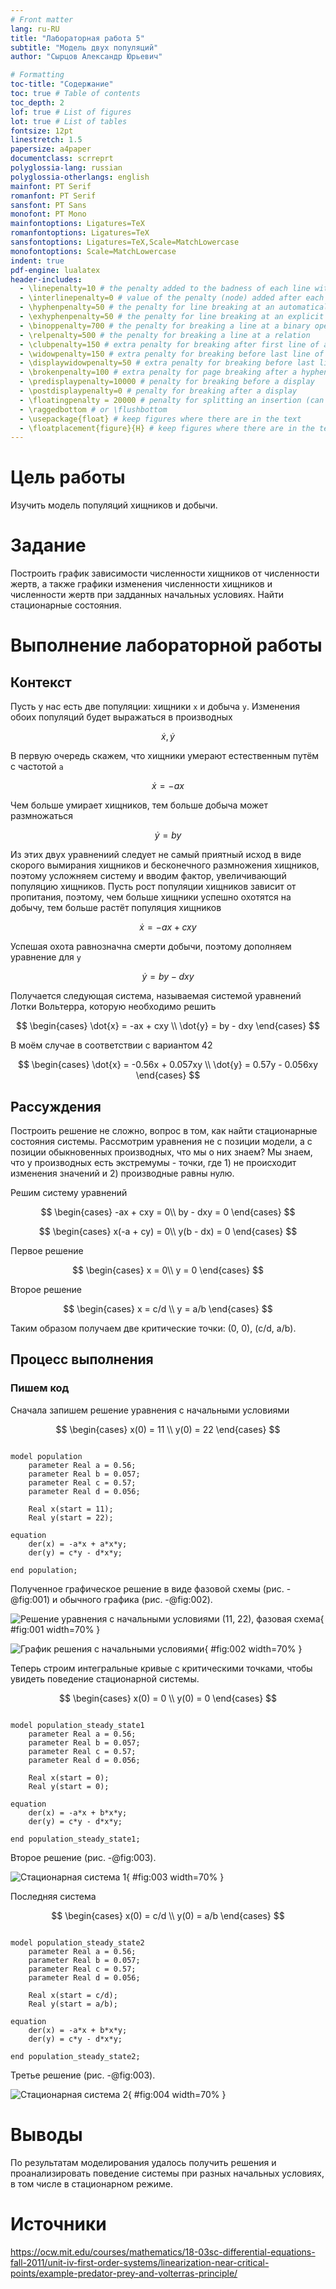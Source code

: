 ```yaml
---
# Front matter
lang: ru-RU
title: "Лабораторная работа 5"
subtitle: "Модель двух популяций"
author: "Сырцов Александр Юрьевич"

# Formatting
toc-title: "Содержание"
toc: true # Table of contents
toc_depth: 2
lof: true # List of figures
lot: true # List of tables
fontsize: 12pt
linestretch: 1.5
papersize: a4paper
documentclass: scrreprt
polyglossia-lang: russian
polyglossia-otherlangs: english
mainfont: PT Serif
romanfont: PT Serif
sansfont: PT Sans
monofont: PT Mono
mainfontoptions: Ligatures=TeX
romanfontoptions: Ligatures=TeX
sansfontoptions: Ligatures=TeX,Scale=MatchLowercase
monofontoptions: Scale=MatchLowercase
indent: true
pdf-engine: lualatex
header-includes:
  - \linepenalty=10 # the penalty added to the badness of each line within a paragraph (no associated penalty node) Increasing the value makes tex try to have fewer lines in the paragraph.
  - \interlinepenalty=0 # value of the penalty (node) added after each line of a paragraph.
  - \hyphenpenalty=50 # the penalty for line breaking at an automatically inserted hyphen
  - \exhyphenpenalty=50 # the penalty for line breaking at an explicit hyphen
  - \binoppenalty=700 # the penalty for breaking a line at a binary operator
  - \relpenalty=500 # the penalty for breaking a line at a relation
  - \clubpenalty=150 # extra penalty for breaking after first line of a paragraph
  - \widowpenalty=150 # extra penalty for breaking before last line of a paragraph
  - \displaywidowpenalty=50 # extra penalty for breaking before last line before a display math
  - \brokenpenalty=100 # extra penalty for page breaking after a hyphenated line
  - \predisplaypenalty=10000 # penalty for breaking before a display
  - \postdisplaypenalty=0 # penalty for breaking after a display
  - \floatingpenalty = 20000 # penalty for splitting an insertion (can only be split footnote in standard LaTeX)
  - \raggedbottom # or \flushbottom
  - \usepackage{float} # keep figures where there are in the text
  - \floatplacement{figure}{H} # keep figures where there are in the text
---
```


# Цель работы

Изучить модель популяций хищников и добычи.

# Задание

Построить график зависимости численности хищников от численности жертв,
а также графики изменения численности хищников и численности жертв при
задданных начальных условиях. Найти стационарные состояния.

# Выполнение лабораторной работы

## Контекст

Пусть у нас есть две популяции: хищники `x` и добыча `y`. Изменения обоих популяций будет выражаться в производных

$$ \dot{x} , \dot{y} $$

В первую очередь скажем, что хищники умерают естественным путём c частотой `a`

$$ \dot{x} = -ax $$

Чем больше умирает хищников, тем больше добыча может размножаться

$$ \dot{y} = by $$

Из этих двух уравнениий следует не самый приятный исход в виде скорого вымирания хищников и бесконечного размножения хищников, поэтому усложняем систему и вводим фактор, увеличивающий популяцию хищников. Пусть рост популяции хищников зависит от пропитания, поэтому, чем больше хищники успешно охотятся на добычу, тем больше растёт популяция хищников

$$ \dot{x} = -ax + cxy $$

Успешая охота равнозначна смерти добычи, поэтому дополняем уравнение для `y`

$$ \dot{y} = by - dxy $$

Получается следующая система, называемая системой уравнений Лотки Вольтерра, которую необходимо решить

$$
  \begin{cases}
    \dot{x} = -ax + cxy \\
    \dot{y} = by - dxy
  \end{cases}
$$

В моём случае в соответствии с вариантом 42

$$
  \begin{cases}
    \dot{x} = -0.56x + 0.057xy \\
    \dot{y} = 0.57y - 0.056xy
  \end{cases}
$$

## Рассуждения

Построить решение не сложно, вопрос в том, как найти стационарные состояния системы. Рассмотрим уравнения не с позиции модели, а с позиции обыкновенных производных, что мы о них знаем? Мы знаем, что у производных есть экстремумы - точки, где 1) не происходит изменения значений и 2) производные равны нулю.

Решим систему уравнений

$$
  \begin{cases}
    -ax + cxy = 0\\
    by - dxy = 0
  \end{cases}
$$

$$
  \begin{cases}
    x(-a + cy) = 0\\
    y(b - dx) = 0
  \end{cases}
$$

Первое решение

$$
  \begin{cases}
    x = 0\\
    y = 0
  \end{cases}
$$

Второе решение

$$
  \begin{cases}
    x = с/d \\
    y = a/b
  \end{cases}
$$

Таким образом получаем две критические точки: (0, 0), (c/d, a/b).

## Процесс выполнения

### Пишем код

Сначала запишем решение уравнения с начальными условиями

$$
  \begin{cases}
    x(0) = 11 \\
    y(0) = 22
  \end{cases}
$$

```modelica

model population
	parameter Real a = 0.56;
	parameter Real b = 0.057;
	parameter Real c = 0.57;
	parameter Real d = 0.056;
	
	Real x(start = 11);
	Real y(start = 22);

equation
	der(x) = -a*x + a*x*y;
	der(y) = c*y - d*x*y;

end population;

```

Полученное графическое решение в виде фазовой схемы (рис. -@fig:001) и обычного графика (рис. -@fig:002).

![Решение уравнения с начальными условиями (11, 22), фазовая схема](1.png){ #fig:001 width=70% }

![График решения с начальными условиями](2.png){ #fig:002 width=70% }

Теперь строим интегральные кривые с критическими точками, чтобы увидеть поведение стационарной системы.

$$
  \begin{cases}
    x(0) = 0 \\
    y(0) = 0
  \end{cases}
$$

```modelica

model population_steady_state1
	parameter Real a = 0.56;
	parameter Real b = 0.057;
	parameter Real c = 0.57;
	parameter Real d = 0.056;
	
	Real x(start = 0);
	Real y(start = 0);

equation
	der(x) = -a*x + b*x*y;
	der(y) = c*y - d*x*y;

end population_steady_state1;

```

Второе решение (рис. -@fig:003).

![Стационарная система 1](3.png){ #fig:003 width=70% }

Последняя система

$$
  \begin{cases}
    x(0) = с/d \\
    y(0) = a/b
  \end{cases}
$$

```modelica

model population_steady_state2
	parameter Real a = 0.56;
	parameter Real b = 0.057;
	parameter Real c = 0.57;
	parameter Real d = 0.056;
	
	Real x(start = с/d);
	Real y(start = a/b);

equation
	der(x) = -a*x + b*x*y;
	der(y) = c*y - d*x*y;

end population_steady_state2;

```

Третье решение (рис. -@fig:003).

![Стационарная система 2](4.png){ #fig:004 width=70% }

# Выводы

По результатам моделирования удалось получить решения и проанализировать поведение системы при разных начальных условиях, в том числе в стационарном режиме.

# Источники

https://ocw.mit.edu/courses/mathematics/18-03sc-differential-equations-fall-2011/unit-iv-first-order-systems/linearization-near-critical-points/example-predator-prey-and-volterras-principle/